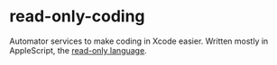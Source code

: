 # read-only-coding
Automator services to make coding in Xcode easier. Written mostly in AppleScript, the [read-only language](https://en.wikipedia.org/wiki/Read-only_language).
